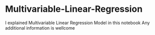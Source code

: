 # Multivariable-Linear-Regression
I explained Multivariable Linear Regression Model in this notebook
Any additional information is wellcome
